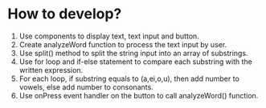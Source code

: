 # How to develop?

1. Use components to display text, text input and button.
2. Create analyzeWord function to process the text input by user.
3. Use split() method to split the string input into an array of substrings.
4. Use for loop and if-else statement to compare each substring with the written expression.
5. For each loop, if substring equals to (a,ei,o,u), then add number to vowels, else add number to consonants.
6. Use onPress event handler on the button to call analyzeWord() function.
